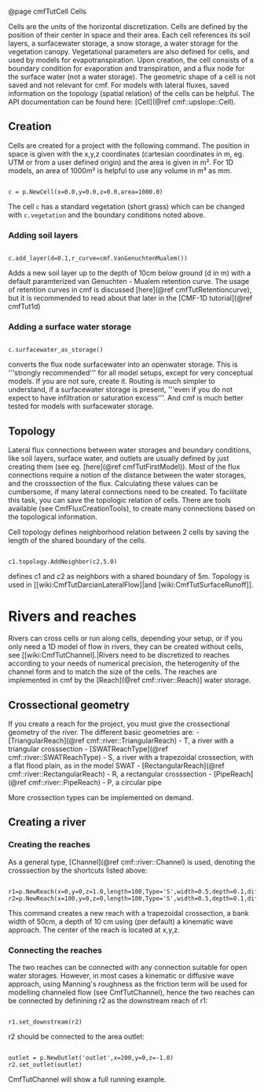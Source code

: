 @page cmfTutCell Cells

Cells are the units of the horizontal discretization. Cells are defined
by the position of their center in space and their area. Each cell
references its soil layers, a surfacewater storage, a snow storage, a
water storage for the vegetation canopy. Vegetational parameters are
also defined for cells, and used by models for evapotranspiration. Upon
creation, the cell consists of a boundary condition for evaporation and
transpiration, and a flux node for the surface water (not a water
storage). The geometric shape of a cell is not saved and not relevant
for cmf. For models with lateral fluxes, saved information on the
topology (spatial relation) of the cells can be helpful. The API
documentation can be found here: [Cell](@ref cmf::upslope::Cell).

## Creation

Cells are created for a project with the following command. The position
in space is given with the x,y,z coordinates (cartesian coordinates in
m, eg. UTM or from a user defined origin) and the area is given in m².
For 1D models, an area of 1000m² is helpful to use any volume in m³ as
mm.

~~~~~~~~~~~~~{.py}

c = p.NewCell(x=0.0,y=0.0,z=0.0,area=1000.0)
~~~~~~~~~~~~~

The cell `c` has a standard vegetation (short grass) which can be
changed with `c.vegetation` and the boundary conditions noted above.

### Adding soil layers

~~~~~~~~~~~~~{.py}

c.add_layer(d=0.1,r_curve=cmf.VanGenuchtenMualem())
~~~~~~~~~~~~~

Adds a new soil layer up to the depth of 10cm below ground (d in m) with
a default paramterized van Genuchten - Mualem retention curve. The usage
of retention curves in cmf is discussed [here](@ref cmfTutRetentioncurve),
but it is recommended to read about that later in the [CMF-1D
tutorial](@ref cmfTut1d)

### Adding a surface water storage

~~~~~~~~~~~~~{.py}

c.surfacewater_as_storage()
~~~~~~~~~~~~~

converts the flux node surfacewater into an openwater storage. This is
'''strongly recommended''' for all model setups, except for very
conceptual models. If you are not sure, create it. Routing is much
simpler to understand, if a surfacewater storage is present, '''even if
you do not expect to have infiltration or saturation excess'''. And cmf
is much better tested for models with surfacewater storage.

## Topology

Lateral flux connections between water storages and boundary conditions,
like soil layers, surface water, and outlets are usually defined by just
creating them (see eg. [here](@ref cmfTutFirstModel)). Most of the flux
connections require a notion of the distance between the water storages,
and the crosssection of the flux. Calculating these values can be
cumbersome, if many lateral connections need to be created. To
facilitate this task, you can save the topologic relation of cells.
There are tools available (see CmfFluxCreationTools), to create many
connections based on the topological information.

Cell topology defines neighborhood relation between 2 cells by saving
the length of the shared boundary of the cells.

~~~~~~~~~~~~~{.py}

c1.topology.AddNeighbor(c2,5.0)
~~~~~~~~~~~~~

defines c1 and c2 as neighbors with a shared boundary of 5m. Topology is
used in \[\[wiki:CmfTutDarcianLateralFlow\]|and
\[wiki:CmfTutSurfaceRunoff\]\].

# Rivers and reaches

Rivers can cross cells or run along cells, depending your setup, or if
you only need a 1D model of flow in rivers, they can be created without
cells, see \[\[wiki:CmfTutChannel\].|Rivers need to be discretized to
reaches according to your needs of numerical precision, the heterogenity
of the channel form and to match the size of the cells. The reaches are
implemented in cmf by the [Reach](@ref cmf::river::Reach)\] water
storage.

## Crossectional geometry

If you create a reach for the project, you must give the crossectional
geometry of the river. The different basic geometries are: -
[TriangularReach](@ref cmf::river::TriangularReach) - T, a river with
a triangular crosssection -
[SWATReachType](@ref cmf::river::SWATReachType) - S, a river with a
trapezoidal crossection, with a flat flood plain, as in the model SWAT -
[RectangularReach](@ref cmf::river::RectangularReach) - R, a
rectangular crosssection - [PipeReach](@ref cmf::river::PipeReach) -
P, a circular pipe

More crossection types can be implemented on demand.

## Creating a river

### Creating the reaches

As a general type, [Channel](@ref cmf::river::Channel) is used,
denoting the crosssection by the shortcuts listed above:

~~~~~~~~~~~~~{.py}

r1=p.NewReach(x=0,y=0,z=1.0,length=100,Type='S',width=0.5,depth=0.1,diffusive=False)
r2=p.NewReach(x=100,y=0,z=0,length=100,Type='S',width=0.5,depth=0.1,diffusive=False)
~~~~~~~~~~~~~

This command creates a new reach with a trapezoidal crossection, a bank
width of 50cm, a depth of 10 cm using (per default) a kinematic wave
approach. The center of the reach is located at x,y,z.

### Connecting the reaches

The two reaches can be connected with any connection suitable for open
water storages. However, in most cases a kinematic or diffusive wave
approach, using Manning's roughness as the friction term will be used
for modelling channeled flow (see CmfTutChannel), hence the two reaches
can be connected by definining r2 as the downstream reach of r1:

~~~~~~~~~~~~~{.py}

r1.set_downstream(r2)
~~~~~~~~~~~~~

r2 should be connected to the area outlet:

~~~~~~~~~~~~~{.py}

outlet = p.NewOutlet('outlet',x=200,y=0,z=-1.0)
r2.set_outlet(outlet)
~~~~~~~~~~~~~

CmfTutChannel will show a full running example.




